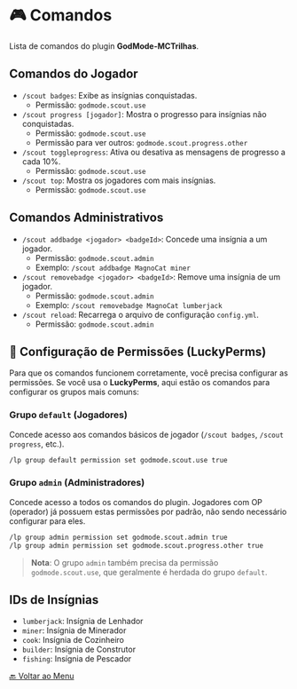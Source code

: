 # 🎮 Comandos

Lista de comandos do plugin **GodMode-MCTrilhas**.

## Comandos do Jogador
- `/scout badges`: Exibe as insígnias conquistadas.
  - Permissão: `godmode.scout.use`
- `/scout progress [jogador]`: Mostra o progresso para insígnias não conquistadas.
  - Permissão: `godmode.scout.use`
  - Permissão para ver outros: `godmode.scout.progress.other`
- `/scout toggleprogress`: Ativa ou desativa as mensagens de progresso a cada 10%.
  - Permissão: `godmode.scout.use`
- `/scout top`: Mostra os jogadores com mais insígnias.
  - Permissão: `godmode.scout.use`

## Comandos Administrativos
- `/scout addbadge <jogador> <badgeId>`: Concede uma insígnia a um jogador.
  - Permissão: `godmode.scout.admin`
  - Exemplo: `/scout addbadge MagnoCat miner`
- `/scout removebadge <jogador> <badgeId>`: Remove uma insígnia de um jogador.
  - Permissão: `godmode.scout.admin`
  - Exemplo: `/scout removebadge MagnoCat lumberjack`
- `/scout reload`: Recarrega o arquivo de configuração `config.yml`.
  - Permissão: `godmode.scout.admin`

## 🔐 Configuração de Permissões (LuckyPerms)

Para que os comandos funcionem corretamente, você precisa configurar as permissões. Se você usa o **LuckyPerms**, aqui estão os comandos para configurar os grupos mais comuns:

### Grupo `default` (Jogadores)
Concede acesso aos comandos básicos de jogador (`/scout badges`, `/scout progress`, etc.).
```bash
/lp group default permission set godmode.scout.use true
```

### Grupo `admin` (Administradores)
Concede acesso a todos os comandos do plugin. Jogadores com OP (operador) já possuem estas permissões por padrão, não sendo necessário configurar para eles.
```bash
/lp group admin permission set godmode.scout.admin true
/lp group admin permission set godmode.scout.progress.other true
```
> **Nota**: O grupo `admin` também precisa da permissão `godmode.scout.use`, que geralmente é herdada do grupo `default`.

## IDs de Insígnias
- `lumberjack`: Insígnia de Lenhador
- `miner`: Insígnia de Minerador
- `cook`: Insígnia de Cozinheiro
- `builder`: Insígnia de Construtor
- `fishing`: Insígnia de Pescador

[🔙 Voltar ao Menu](index.md)
